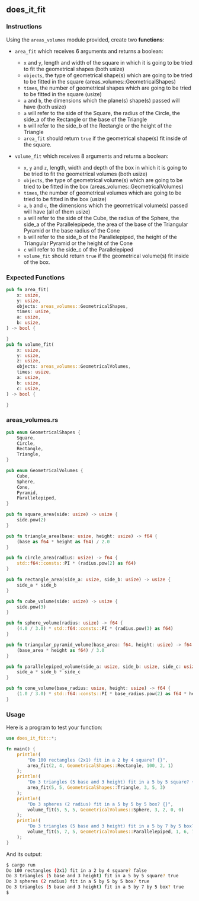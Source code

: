 ## does_it_fit

### Instructions

Using the `areas_volumes` module provided, create two **functions**:

- `area_fit` which receives 6 arguments and returns a boolean:

  - `x` and `y`, length and width of the square in which it is going to be tried to fit the geometrical shapes (both usize)
  - `objects`, the type of geometrical shape(s) which are going to be tried to be fitted in the square (areas_volumes::GeometricalShapes)
  - `times`, the number of geometrical shapes which are going to be tried to be fitted in the square (usize)
  - `a` and `b`, the dimensions which the plane(s) shape(s) passed will have (both usize)
  - `a` will refer to the side of the Square, the radius of the Circle, the side_a of the Rectangle or the base of the Triangle
  - `b` will refer to the side_b of the Rectangle or the height of the Triangle
  - `area_fit` should return `true` if the geometrical shape(s) fit inside of the square.

- `volume_fit` which receives 8 arguments and returns a boolean:

  - `x`, `y` and `z`, length, width and depth of the box in which it is going to be tried to fit the geometrical volumes (both usize)
  - `objects`, the type of geometrical volume(s) which are going to be tried to be fitted in the box (areas_volumes::GeometricalVolumes)
  - `times`, the number of geometrical volumes which are going to be tried to be fitted in the box (usize)
  - `a`, `b` and `c`, the dimensions which the geometrical volume(s) passed will have (all of them usize)
  - `a` will refer to the side of the Cube, the radius of the Sphere, the side_a of the Parallelepipede, the area of the base of the Triangular Pyramid or the base radius of the Cone
  - `b` will refer to the side_b of the Parallelepiped, the height of the Triangular Pyramid or the height of the Cone
  - `c` will refer to the side_c of the Parallelepiped
  - `volume_fit` should return `true` if the geometrical volume(s) fit inside of the box.

### Expected Functions

```rs
pub fn area_fit(
	x: usize,
	y: usize,
	objects: areas_volumes::GeometricalShapes,
	times: usize,
	a: usize,
	b: usize,
) -> bool {

}
pub fn volume_fit(
	x: usize,
	y: usize,
	z: usize,
	objects: areas_volumes::GeometricalVolumes,
	times: usize,
	a: usize,
	b: usize,
	c: usize,
) -> bool {

}
```

### areas_volumes.rs

```rust
pub enum GeometricalShapes {
	Square,
	Circle,
	Rectangle,
	Triangle,
}

pub enum GeometricalVolumes {
	Cube,
	Sphere,
	Cone,
	Pyramid,
	Parallelepiped,
}

pub fn square_area(side: usize) -> usize {
	side.pow(2)
}

pub fn triangle_area(base: usize, height: usize) -> f64 {
	(base as f64 * height as f64) / 2.0
}

pub fn circle_area(radius: usize) -> f64 {
	std::f64::consts::PI * (radius.pow(2) as f64)
}

pub fn rectangle_area(side_a: usize, side_b: usize) -> usize {
	side_a * side_b
}

pub fn cube_volume(side: usize) -> usize {
	side.pow(3)
}

pub fn sphere_volume(radius: usize) -> f64 {
	(4.0 / 3.0) * std::f64::consts::PI * (radius.pow(3) as f64)
}

pub fn triangular_pyramid_volume(base_area: f64, height: usize) -> f64 {
	(base_area * height as f64) / 3.0
}

pub fn parallelepiped_volume(side_a: usize, side_b: usize, side_c: usize) -> usize {
	side_a * side_b * side_c
}

pub fn cone_volume(base_radius: usize, height: usize) -> f64 {
	(1.0 / 3.0) * std::f64::consts::PI * base_radius.pow(2) as f64 * height as f64
}
```

### Usage

Here is a program to test your function:

```rust
use does_it_fit::*;

fn main() {
	println!(
		"Do 100 rectangles (2x1) fit in a 2 by 4 square? {}",
		area_fit(2, 4, GeometricalShapes::Rectangle, 100, 2, 1)
	);
	println!(
		"Do 3 triangles (5 base and 3 height) fit in a 5 by 5 square? {}",
		area_fit(5, 5, GeometricalShapes::Triangle, 3, 5, 3)
	);
	println!(
		"Do 3 spheres (2 radius) fit in a 5 by 5 by 5 box? {}",
		volume_fit(5, 5, 5, GeometricalVolumes::Sphere, 3, 2, 0, 0)
	);
	println!(
		"Do 3 triangles (5 base and 3 height) fit in a 5 by 7 by 5 box? {}",
		volume_fit(5, 7, 5, GeometricalVolumes::Parallelepiped, 1, 6, 7, 4)
	);
}
```

And its output:

```sh
$ cargo run
Do 100 rectangles (2x1) fit in a 2 by 4 square? false
Do 3 triangles (5 base and 3 height) fit in a 5 by 5 square? true
Do 3 spheres (2 radius) fit in a 5 by 5 by 5 box? true
Do 3 triangles (5 base and 3 height) fit in a 5 by 7 by 5 box? true
$
```
